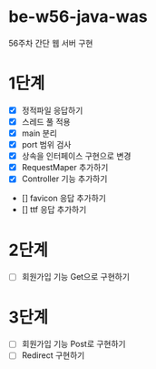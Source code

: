 # be-w56-java-was
56주차 간단 웹 서버 구현

# 1단계
- [x] 정적파일 응답하기
- [x] 스레드 풀 적용
- [x] main 분리
- [x] port 범위 검사
- [x] 상속을 인터페이스 구현으로 변경
- [x] RequestMaper 추가하기
- [x] Controller 기능 추가하기
- [] favicon 응답 추가하기
- [] ttf 응답 추가하기

# 2단계
- [ ] 회원가입 기능 Get으로 구현하기

# 3단계
- [ ] 회원가입 기능 Post로 구현하기
- [ ] Redirect 구현하기
